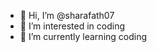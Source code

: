 - 👋 Hi, I’m @sharafath07
- 👀 I’m interested in coding
- 🌱 I’m currently learning coding


<!---
sharafath07/sharafath07 is a ✨ special ✨ repository because its `README.md` (this file) appears on your GitHub profile.
You can click the Preview link to take a look at your changes.
--->
